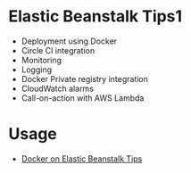 # Elastic Beanstalk Tips1

* Deployment using Docker
* Circle CI integration
* Monitoring
* Logging
* Docker Private registry integration
* CloudWatch alarms
* Call-on-action with AWS Lambda

# Usage

* [Docker on Elastic Beanstalk Tips](http://www.blog.labouardy.com/elastic-beanstalk-docker-tips/)
